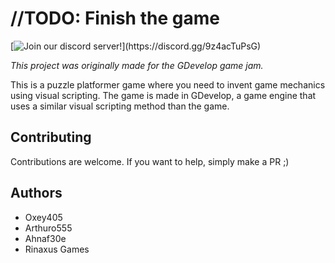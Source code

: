 # //TODO: Finish the game

[![Join our discord server!](https://shields.io/discord/939065684342767686?logo=discord&style=flat-square&color=blueviolet&label=Join%20our%20discord%20server!)](https://discord.gg/9z4acTuPsG)

*This project was originally made for the GDevelop game jam.*

This is a puzzle platformer game where you need to invent game mechanics using visual scripting.
The game is made in GDevelop, a game engine that uses a similar visual scripting method than the game.

## Contributing

Contributions are welcome. If you want to help, simply make a PR ;)

## Authors

- Oxey405
- Arthuro555
- Ahnaf30e
- Rinaxus Games
